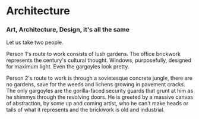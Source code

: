 # Architecture

### Art, Architecture, Design, it's all the same 

Let us take two people.

Person 1's route to work consists of lush gardens. The office brickwork represents the century's cultural thought. Windows, purposefully, designed for maximum light. Even the gargoyles look pretty.

Person 2's route to work is through a sovietesque concrete jungle, there are no gardens, save for the weeds and lichens growing in pavement cracks. The only gargoyles are the gorilla-faced security guards that grunt at him as he shimmys through the revolving doors. He is greeted by a massive canvas of abstraction, by some up and coming artist, who he can't make heads or tails of what it represents and the brickwork is old and industrial.


